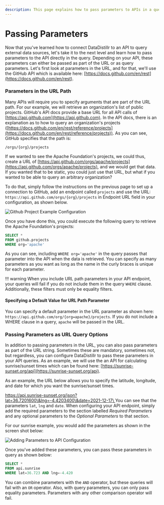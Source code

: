 ```yaml
---
description: This page explains how to pass parameters to APIs in a query
---
```


# Passing Parameters

Now that you've learned how to connect DataDistillr to an API to query external data sources, let's take it to the next level and learn how to pass parameters to the API directly in the query.  Depending on your API, these parameters can either be passed as part of the URL or as query parameters.  Let's first look at parameters in the URL, and for that, we'll use the GitHub API which is available here: [https://docs.github.com/en/rest](https://docs.github.com/en/rest).

### Parameters in the URL Path

Many APIs will require you to specify arguments that are part of the URL path.  For our example, we will retrieve an organization's list of public projects.  GitHub's API docs provide a base URL for all API calls of [https://api.github.com](https://api.github.com).  In the API docs, there is an explanation as to how to query an organization's projects ([https://docs.github.com/en/rest/reference/projects](https://docs.github.com/en/rest/reference/projects)). As you can see, GitHub specifies that the path is:&#x20;

```
/orgs/{org}/projects
```

If we wanted to see the Apache Foundation's projects, we could thus, create a URL of [https://api.github.com/orgs/apache/projects](https://api.github.com/orgs/apache/projects), and we would get that data.  If you wanted that to be static, you could just use that URL, but what if you wanted to be able to query an arbitrary organization? &#x20;

To do that, simply follow the instructions on the previous page to set up a connection to GitHub, add an endpoint called `projects` and use the URL: `https://api.github.com/orgs/{org}/projects` in Endpoint URL field in your configuration, as shown below.

![Github Project Example Configuration](</img/Screen Shot 2021-12-20 at 10.35.38 PM.png>)

Once you have done this, you could execute the following query to retrieve the Apache Foundation's projects:

```sql
SELECT * 
FROM github.projects
WHERE org='apache'
```

As you can see, including `WHERE org='apache'` in the query passes that parameter into the API when the data is retrieved. You can specify as many parameters as you want as long as the name in the curly braces is unique for each parameter.

!!! warning
    When you include URL path parameters in your API endpoint, your queries will fail if you do not include them in the query `WHERE` clause.  Additionally, these filters must only be equality filters.&#x20;

#### Specifying a Default Value for URL Path Parameter

You can specify a default parameter in the URL parameter as shown here: `https://api.github.com/org/{org=apache}/projects`.   If you do not include a WHERE clause in a query, `apache` will be passed in the URL.&#x20;

### Passing Parameters as URL Query Options

In addition to passing parameters in the URL, you can also pass parameters as part of the URL string.  Sometimes these are mandatory, sometimes not, but regardless, you can configure DataDistillr to pass these parameters in your API queries.  As an example, we will use the an API for calculating sunrise/sunset times which can be found here: [https://sunrise-sunset.org/api](https://sunrise-sunset.org/api).

As an example, the URL below allows you to specify the latitude, longitude, and date for which you want the sunrise/sunset times.

[https://api.sunrise-sunset.org/json?lat=36.7201600\&lng=-4.4203400\&date=2021-12-17\
](https://api.sunrise-sunset.org/json?lat=36.7201600\&lng=-4.4203400\&date=2021-12-17)You can see that the parameters `lat`, `lng` and `date`.  When configuring your API endpoint, simply add the required parameters to the section labelled _Required Parameters_ and any optional parameters to the _Optional Parameters_ to that section. &#x20;

For our sunrise example, you would add the parameters as shown in the screen shot below:

![Adding Parameters to API Configuration](</img/Screen Shot 2021-12-20 at 11.41.11 PM.png>)

&#x20;Once you've added these parameters, you can pass these parameters in query as shown below:

```sql
SELECT * 
FROM api.sunrise
WHERE lat=36.723 AND lng=-4.420
```

You can combine parameters with the `AND` operator, but these queries will fail with an `OR` operator.  Also, with query parameters, you can only pass equality parameters.  Parameters with any other comparison operator will fail.&#x20;